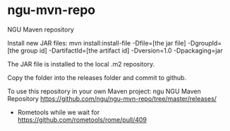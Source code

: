 # ngu-mvn-repo
NGU Maven repository


Install new JAR files:
mvn install:install-file -Dfile=[the jar file] -DgroupId=[the group id] -DartifactId=[the artifact id] -Dversion=1.0 -Dpackaging=jar

The JAR file is installed to the local .m2 repository.

Copy the folder into the releases folder and commit to github.

To use this repository in your own Maven project:
<repository>
      <id>ngu</id>
      <name>NGU Maven Repository</name>
      <url>https://github.com/ngu/ngu-mvn-repo/tree/master/releases/</url>
</repository>


* Rometools while we wait for https://github.com/rometools/rome/pull/409
